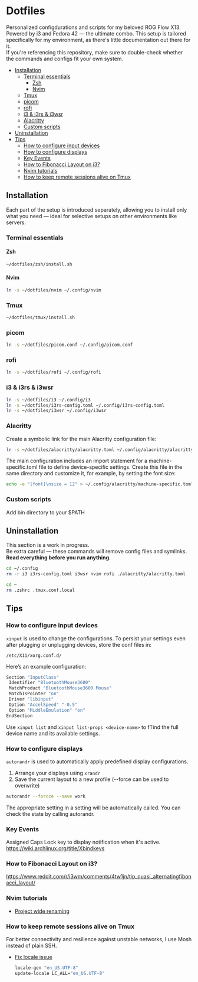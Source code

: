 # Dotfiles

Personalized configdurations and scripts for my beloved ROG Flow X13.  
Powered by i3 and Fedora 42 — the ultimate combo.
This setup is tailored specifically for my environment, as there's little documentation out there for it.  
If you're referencing this repository, make sure to double-check whether the commands and configs fit your own system.

<!-- toc -->

- [Installation](#installation)
    * [Terminal essentials](#terminal-essentials)
        + [Zsh](#zsh)
        + [Nvim](#nvim)
    * [Tmux](#tmux)
    * [picom](#picom)
    * [rofi](#rofi)
    * [i3 & i3rs & i3wsr](#i3--i3rs--i3wsr)
    * [Alacritty](#alacritty)
    * [Custom scripts](#custom-scripts)
- [Uninstallation](#uninstallation)
- [Tips](#tips)
    * [How to configure input devices](#how-to-configure-input-devices)
    * [How to configure displays](#how-to-configure-displays)
    * [Key Events](#key-events)
    * [How to Fibonacci Layout on i3?](#how-to-fibonacci-layout-on-i3)
    * [Nvim tutorials](#nvim-tutorials)
    * [How to keep remote sessions alive on Tmux](#how-to-keep-remote-sessions-alive-on-tmux)

<!-- tocstop -->

## Installation

Each part of the setup is introduced separately, allowing you to install only what you need — ideal for selective setups on other environments like servers.

### Terminal essentials

#### Zsh

```bash
~/dotfiles/zsh/install.sh
```

#### Nvim

```bash
ln -s ~/dotfiles/nvim ~/.config/nvim
```

### Tmux

```bash
~/dotfiles/tmux/install.sh
```

### picom

```bash
ln -s ~/dotfiles/picom.conf ~/.config/picom.conf
```

### rofi

```bash
ln -s ~/dotfiles/rofi ~/.config/rofi
```

### i3 & i3rs & i3wsr

```bash
ln -s ~/dotfiles/i3 ~/.config/i3
ln -s ~/dotfiles/i3rs-config.toml ~/.config/i3rs-config.toml
ln -s ~/dotfiles/i3wsr ~/.config/i3wsr
```

### Alacritty

Create a symbolic link for the main Alacritty configuration file:

```bash
ln -s ~/dotfiles/alacritty/alacritty.toml ~/.config/alacritty/alacritty.toml
```

The main configuration includes an import statement for a machine-specific.toml file to define device-specific settings. Create this file in the same directory and customize it, for example, by setting the font size:

```bash
echo -e "[font]\nsize = 12" > ~/.config/alacritty/machine-specific.toml
```

### Custom scripts

Add bin directory to your $PATH

## Uninstallation

This section is a work in progress.  
Be extra careful — these commands will remove config files and symlinks.  
**Read everything before you run anything.**

```bash
cd ~/.config
rm -r i3 i3rs-config.toml i3wsr nvim rofi ./alacritty/alacritty.toml

cd ~
rm .zshrc .tmux.conf.local
```

## Tips

### How to configure input devices

`xinput` is used to change the configurations.
To persist your settings even after plugging or unplugging devices, store the conf files in:

`/etc/X11/xorg.conf.d/`

Here’s an example configuration:

```bash
Section "InputClass"
 Identifier "BluetoothMouse3600"
 MatchProduct "BluetoothMouse3600 Mouse"
 MatchIsPointer "on"
 Driver "libinput"
 Option "AccelSpeed" "-0.5"
 Option "MiddleEmulation" "on"
EndSection
```

Use `xinput list` and `xinput list-props <device-name>` to fTind the full device name and its available settings.

### How to configure displays

`autorandr` is used to automatically apply predefined display configurations.

1. Arrange your displays using `xrandr`
2. Save the current layout to a new profile (--force can be used to overwrite)

```bash
autorandr --forcce --save work
```

The appropriate setting in a setting will be automatically called.
You can check the state by calling autorandr.

### Key Events

Assigned Caps Lock key to display notification when it's active.
https://wiki.archlinux.org/title/Xbindkeys

### How to Fibonacci Layout on i3?

https://www.reddit.com/r/i3wm/comments/4tw1jn/tip_quasi_alternatingfibonacci_layout/

### Nvim tutorials

- [Project wide renaming](https://www.youtube.com/watch?v=9JCsPsdeflY&t=215s)

### How to keep remote sessions alive on Tmux

For better connectivity and resilience against unstable networks, I use Mosh instead of plain SSH.

- [Fix locale issue](https://ichimusai.org/fix-mosh-locale/)
  ```bash
  locale-gen "en_US.UTF-8"
  update-locale LC_ALL="en_US.UTF-8"
  ```
